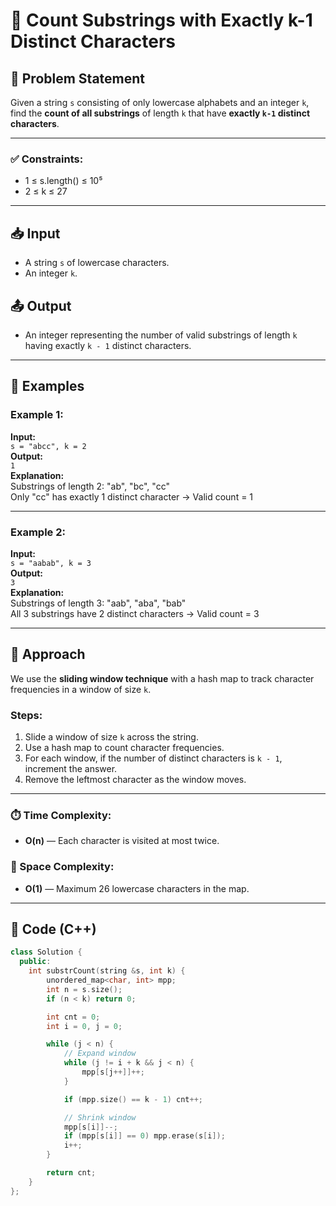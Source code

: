 # 🔡 Count Substrings with Exactly k-1 Distinct Characters

## 🧩 Problem Statement

Given a string `s` consisting of only lowercase alphabets and an integer `k`, find the **count of all substrings** of length `k` that have **exactly `k-1` distinct characters**.

---

### ✅ Constraints:
- 1 ≤ s.length() ≤ 10⁵  
- 2 ≤ k ≤ 27

---

## 📥 Input

- A string `s` of lowercase characters.
- An integer `k`.

## 📤 Output

- An integer representing the number of valid substrings of length `k` having exactly `k - 1` distinct characters.

---

## 🧪 Examples

### Example 1:
**Input:**  
`s = "abcc", k = 2`  
**Output:**  
`1`  
**Explanation:**  
Substrings of length 2: "ab", "bc", "cc"  
Only "cc" has exactly 1 distinct character → Valid count = 1

---

### Example 2:
**Input:**  
`s = "aabab", k = 3`  
**Output:**  
`3`  
**Explanation:**  
Substrings of length 3: "aab", "aba", "bab"  
All 3 substrings have 2 distinct characters → Valid count = 3

---

## 🚀 Approach

We use the **sliding window technique** with a hash map to track character frequencies in a window of size `k`.

### Steps:
1. Slide a window of size `k` across the string.
2. Use a hash map to count character frequencies.
3. For each window, if the number of distinct characters is `k - 1`, increment the answer.
4. Remove the leftmost character as the window moves.

---

### ⏱️ Time Complexity:
- **O(n)** — Each character is visited at most twice.

### 🧠 Space Complexity:
- **O(1)** — Maximum 26 lowercase characters in the map.

---

## 🧠 Code (C++)

```cpp
class Solution {
  public:
    int substrCount(string &s, int k) {
        unordered_map<char, int> mpp;
        int n = s.size();
        if (n < k) return 0;

        int cnt = 0;
        int i = 0, j = 0;

        while (j < n) {
            // Expand window
            while (j != i + k && j < n) {
                mpp[s[j++]]++;
            }

            if (mpp.size() == k - 1) cnt++;

            // Shrink window
            mpp[s[i]]--;
            if (mpp[s[i]] == 0) mpp.erase(s[i]);
            i++;
        }

        return cnt;
    }
};
